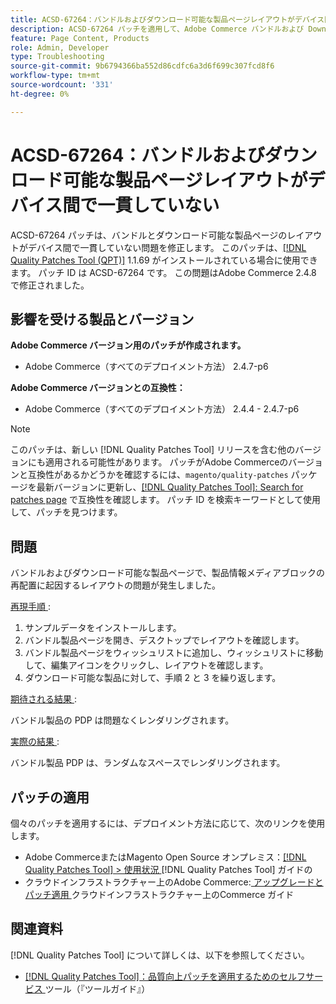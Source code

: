 ```yaml
---
title: ACSD-67264：バンドルおよびダウンロード可能な製品ページレイアウトがデバイス間で一貫していない
description: ACSD-67264 パッチを適用して、Adobe Commerce バンドルおよび Downloadable pages experience layout issues due to rearrangement of the product info media block を修正してください。
feature: Page Content, Products
role: Admin, Developer
type: Troubleshooting
source-git-commit: 9b6794366ba552d86cdfc6a3d6f699c307fcd8f6
workflow-type: tm+mt
source-wordcount: '331'
ht-degree: 0%

---
```



# ACSD-67264：バンドルおよびダウンロード可能な製品ページレイアウトがデバイス間で一貫していない

ACSD-67264 パッチは、バンドルとダウンロード可能な製品ページのレイアウトがデバイス間で一貫していない問題を修正します。 このパッチは、[[!DNL Quality Patches Tool (QPT)]](/help/tools/quality-patches-tool/quality-patches-tool-to-self-serve-quality-patches.md) 1.1.69 がインストールされている場合に使用できます。 パッチ ID は ACSD-67264 です。 この問題はAdobe Commerce 2.4.8 で修正されました。

## 影響を受ける製品とバージョン

**Adobe Commerce バージョン用のパッチが作成されます。**

* Adobe Commerce（すべてのデプロイメント方法） 2.4.7-p6

**Adobe Commerce バージョンとの互換性：**

* Adobe Commerce（すべてのデプロイメント方法） 2.4.4 - 2.4.7-p6

>[!NOTE]
>
>このパッチは、新しい [!DNL Quality Patches Tool] リリースを含む他のバージョンにも適用される可能性があります。 パッチがAdobe Commerceのバージョンと互換性があるかどうかを確認するには、`magento/quality-patches` パッケージを最新バージョンに更新し、[[!DNL Quality Patches Tool]: Search for patches page](https://experienceleague.adobe.com/tools/commerce-quality-patches/index.html?lang=ja) で互換性を確認します。 パッチ ID を検索キーワードとして使用して、パッチを見つけます。

## 問題

バンドルおよびダウンロード可能な製品ページで、製品情報メディアブロックの再配置に起因するレイアウトの問題が発生しました。

<u> 再現手順 </u>:

1. サンプルデータをインストールします。
1. バンドル製品ページを開き、デスクトップでレイアウトを確認します。
1. バンドル製品ページをウィッシュリストに追加し、ウィッシュリストに移動して、編集アイコンをクリックし、レイアウトを確認します。
1. ダウンロード可能な製品に対して、手順 2 と 3 を繰り返します。

<u> 期待される結果 </u>:

バンドル製品の PDP は問題なくレンダリングされます。

<u> 実際の結果 </u>:

バンドル製品 PDP は、ランダムなスペースでレンダリングされます。

## パッチの適用

個々のパッチを適用するには、デプロイメント方法に応じて、次のリンクを使用します。

* Adobe CommerceまたはMagento Open Source オンプレミス：[[!DNL Quality Patches Tool] > 使用状況 ](/help/tools/quality-patches-tool/usage.md) [!DNL Quality Patches Tool] ガイドの
* クラウドインフラストラクチャー上のAdobe Commerce:[ アップグレードとパッチ適用 ](https://experienceleague.adobe.com/docs/commerce-cloud-service/user-guide/develop/upgrade/apply-patches.html?lang=ja) クラウドインフラストラクチャー上のCommerce ガイド

## 関連資料

[!DNL Quality Patches Tool] について詳しくは、以下を参照してください。

* [[!DNL Quality Patches Tool]：品質向上パッチを適用するためのセルフサービス ](/help/tools/quality-patches-tool/quality-patches-tool-to-self-serve-quality-patches.md) ツール（『ツールガイド』）
